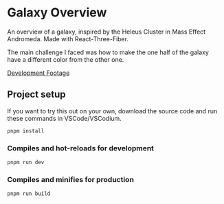 # Galaxy Overview
An overview of a galaxy, inspired by the Heleus Cluster in Mass Effect Andromeda. Made with React-Three-Fiber.

The main challenge I faced was how to make the one half of the galaxy have a different color from the other one.

[Development Footage](https://drive.google.com/drive/folders/1jxwLoiLTJ8YCxAhwNnbEtwGzTRTNKw2P?usp=sharing)

## Project setup
If you want to try this out on your own, download the source code and run these commands in VSCode/VSCodium.
```
pnpm install
```

### Compiles and hot-reloads for development
```
pnpm run dev
```

### Compiles and minifies for production
```
pnpm run build
```

